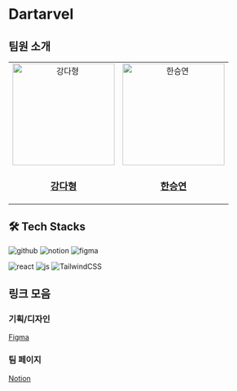 # Dartarvel

## 팀원 소개
<table >
  <tbody>
      <td align="center">
        <a href="https://github.com/yongaricode">
            <img src="https://avatars.githubusercontent.com/u/149791764?v=4" width="200px;" height="200px;" alt="강다형"/>
<h3><b>강다형</b></h3></a></td>
        <td align="center">
        <a href="https://github.com/leve68">
            <img src="https://avatars.githubusercontent.com/u/128668023?s=400&v=4" width="200px;" height="200px;" alt="한승연"/>
<h3><b>한승연</b></h3></a></td>
  </tbody>
</table>

## 🛠️ Tech Stacks
![github](https://img.shields.io/badge/GitHub-100000?style=for-the-badge&logo=github&logoColor=white)
![notion](https://img.shields.io/badge/Notion-000000?style=for-the-badge&logo=notion&logoColor=white)
![figma](https://img.shields.io/badge/Figma-F24E1E?style=for-the-badge&logo=figma&logoColor=white)

![react](https://img.shields.io/badge/React-20232A?style=for-the-badge&logo=react&logoColor=61DAFB)
![js](https://img.shields.io/badge/JavaScript-F7DF1E?style=for-the-badge&logo=JavaScript&logoColor=white)
![TailwindCSS](https://img.shields.io/badge/tailwindcss-%2338B2AC.svg?style=for-the-badge&logo=tailwind-css&logoColor=white)

## 링크 모음
### 기획/디자인
[Figma](https://www.figma.com/design/4P4LEjV67968PwimqvgbBB/Untitled?node-id=1-101&t=oBXEPX09ZzMR1WOS-0)

### 팀 페이지
[Notion](https://www.notion.so/9-1-c3660ba5df3b44499b6134d75a645cf6)

